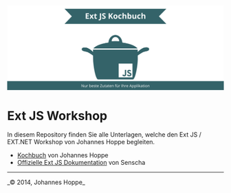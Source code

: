 ![Logo](Kochbuch/included/images/logo.svg)
# Ext JS Workshop

In diesem Repository finden Sie alle Unterlagen, welche den Ext JS / EXT.NET Workshop von Johannes Hoppe begleiten.

* [Kochbuch](http://johanneshoppe.github.io/ExtJsWorkshop/Kochbuch/) von Johannes Hoppe
* [Offizielle Ext JS Dokumentation](http://johanneshoppe.github.io/ExtJsWorkshop/extjs/docs/) von Senscha

<hr>
_&copy; 2014, Johannes Hoppe_